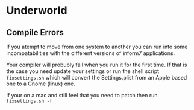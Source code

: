 Underworld
==========

## Compile Errors ##

If you atempt to move from one system to another you can run into some
incompatabilities with the different versions of inform7 applications.

Your compiler will probubly fail when you run it for the first time. If
that is the case you need update your settings or run the shell script
`fixsettings.sh` which will convert the Settings.plist from an Apple based
one to a Gnome (linux) one.

If your on a mac and still feel that you need to patch then run
`fixsettings.sh -f`
